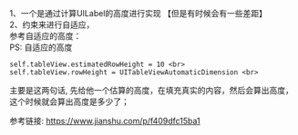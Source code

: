 
1、一个是通过计算UILabel的高度进行实现 【但是有时候会有一些差距】<br>
2、约束来进行自适应， <br>
参考自适应的高度：
<br>
PS:
自适应的高度<br>
```
self.tableView.estimatedRowHeight = 10 <br>
self.tableView.rowHeight = UITableViewAutomaticDimension <br>
```
主要是这两句话, 先给他一个估算的高度，在填充真实的内容，然后会算出高度，这个时候就会算出高度是多少了；

参考链接:
https://www.jianshu.com/p/f409dfc15ba1



